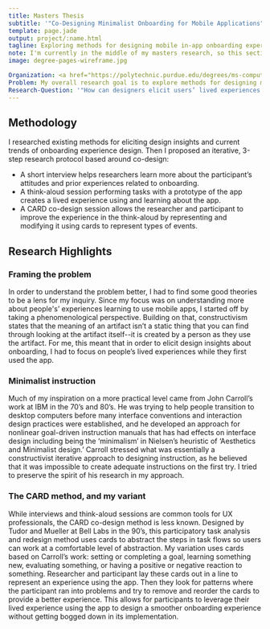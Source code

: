 ```yaml
---
title: Masters Thesis
subtitle: '"Co-Designing Minimalist Onboarding for Mobile Applications"'
template: page.jade
output: project/:name.html
tagline: Exploring methods for designing mobile in-app onboarding experiences.
note: I'm currently in the middle of my masters research, so this section is still in progress.  I've completed the literature review and methodology, but I'm waiting on the paperwork to go through before I can begin data collection.
image: degree-pages-wireframe.jpg

Organization: <a href="https://polytechnic.purdue.edu/degrees/ms-computer-graphics-technology#Human-centered%20design%20and%20development">Purdue University Human-Centered Design and Development Masters Program</a>
Problem: My overall research goal is to explore methods for designing mobile in-app onboarding experiences, which teach new users how to use the app.
Research-Question: '"How can designers elicit users’ lived experiences of learning an app?"'
---
```


## Methodology
I researched existing methods for eliciting design insights and current trends of onboarding experience design. Then I proposed an iterative, 3-step research protocol based around co-design:
- A short interview helps researchers learn more about the participant’s attitudes and prior experiences related to onboarding.
- A think-aloud session performing tasks with a prototype of the app creates a lived experience using and learning about the app.
- A CARD co-design session allows the researcher and participant to improve the experience in the think-aloud by representing and modifying it using cards to represent types of events.

## Research Highlights

### Framing the problem
In order to understand the problem better, I had to find some good theories to be a lens for my inquiry.  Since my focus was on understanding more about people's’ experiences learning to use mobile apps, I started off by taking a phenomenological perspective.  Building on that, constructivism states that the meaning of an artifact isn’t a static thing that you can find through looking at the artifact itself--it is created by a person as they use the artifact.  For me, this meant that in order to elicit design insights about onboarding, I had to focus on people’s lived experiences while they first used the app.

### Minimalist instruction
Much of my inspiration on a more practical level came from John Carroll’s work at IBM in the 70’s and 80’s.  He was trying to help people transition to desktop computers before many interface conventions and interaction design practices were established, and he developed an approach for nonlinear goal-driven instruction manuals that has had effects on interface design including being the ‘minimalism’ in Nielsen’s heuristic of ‘Aesthetics and Minimalist design.’  Carroll stressed what was essentially a constructivist iterative approach to designing instruction, as he believed that it was impossible to create adequate instructions on the first try.  I tried to preserve the spirit of his research in my approach.

### The CARD method, and my variant
While interviews and think-aloud sessions are common tools for UX professionals, the CARD co-design method is less known.  Designed by Tudor and Mueller at Bell Labs in the 90’s, this participatory task analysis and redesign method uses cards to abstract the steps in task flows so users can work at a comfortable level of abstraction.  My variation uses cards based on Carroll’s work: setting or completing a goal, learning something new, evaluating something, or having a positive or negative reaction to something.  Researcher and participant lay these cards out in a line to represent an experience using the app.  Then they look for patterns where the participant ran into problems and try to remove and reorder the cards to provide a better experience.  This allows for participants to leverage their lived experience using the app to design a smoother onboarding experience without getting bogged down in its implementation.

